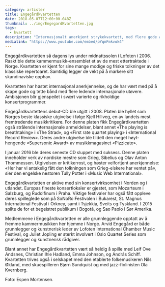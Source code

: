 ```yaml
---
category: artister
title: Engegårdkvartetten
date: 2018-05-07T12:00:00.048Z
thumbnail: ../img/EngegardKvartetten.jpg
tags:
  - kvartett
description: "Internasjonalt anerkjent strykekvartett, med flere gode anmeldelser på merittlisten, og med omfattende internasjonal konsertvirksomhet."
medialink: "https://www.youtube.com/embed/pYqmFmkvok4"
---
```

Engegårdkvartetten så dagens lys under midnattssolen i Lofoten i 2006. Raskt ble dette kammermusikk-ensemblet et av de mest ettertraktede i Norge. Kvartetten er kjent for sine mange modige og friske tolkninger av det klassiske repertoaret. Samtidig legger de vekt på å markere sitt skandinaviske opphav.

Kvartetten har høstet internasjonal anerkjennelse, og de har vært med på å skape gode og tette bånd med flere ledende internasjonale utøvere. Ambisjonen blir gjenspeilet i svært varierte og rikholdige konsertprogrammer.  

Engegårdkvartettens debut-CD ble utgitt i 2008. Platen ble hyllet som Norges beste klassiske utgivelse i følge Kjell Hillveg, en av landets mest fremtredende musikkritikere. For denne platen fikk Engegårdkvartetten også strålende internasjonale anmeldelser, blant annet «The playing is breathtaking» i «The Strad», og «First rate quartet playing» i «International Record Review». Deres andre utgivelse ble tildelt den meget høyt- hengende «Supersonic Award» av musikkmagasinet «Pizzicato».

I januar 2016 ble deres seneste CD sluppet med suksess. Denne platen inneholder verk av nordiske mestre som Grieg, Sibelius og Olav Anton Thommessen. Utgivelsen er kritikerrost, og høster velfortjent anerkjennelse: «Her har vi antakelig fått den tolkningen som Grieg-elskere har ventet på», sier den engelske nestoren Tully Potter i «Music Web International».

Engegårdkvartetten er aktive med sin konsertvirksomhet i Norden og i utlandet. Europas fineste konsertlokaler er gjestet, som Mozarteum i Salzburg, og Rudolfinum i Praha. Viktige festivaler har også fått oppleve deres spilleglede som på SoNoRo Festivalen i Bukarest, St. Magnus International Festival i Orkney, samt i Tsjekkia, Sveits og Tyskland. I 2015 spilte de for et begeistret publikum i Bogotá, og Sao Paolo i Sør Amerika.

Medlemmene i Engegårdkvartetten er alle grunnleggende opptatt av å fremme kammermusikken her hjemme i Norge. Arvid Engegård er både grunnlegger og kunstnerisk leder av Lofoten International Chamber Music Festival, og Juliet Jopling er sterkt involvert i Oslo Quartet Series som grunnlegger og kunstnerisk rådgiver.

Blant annet har Engegårdkvartetten vært så heldig å spille med Leif Ove Andsnes, Christian Ihle Hadland, Emma Johnson, og András Schiff. Kvartetten trives også i selskapet med den etablerte folkemusikeren Nils Økland, med skuespilleren Bjørn Sundquist og med jazz-fiolinisten Ola Kvernberg.

Foto: Espen Mortensen.
